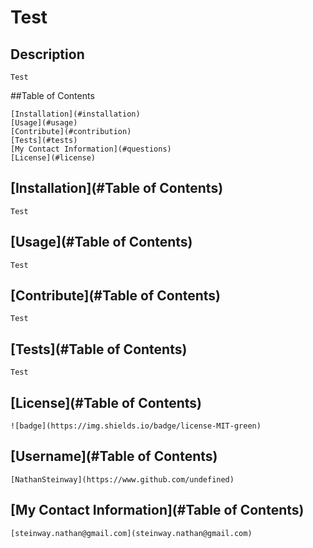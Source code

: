 # Test
  ## Description
    Test

  ##Table of Contents

    [Installation](#installation)
    [Usage](#usage)
    [Contribute](#contribution)
    [Tests](#tests)
    [My Contact Information](#questions)
    [License](#license)

  ## [Installation](#Table of Contents)
    Test
  ## [Usage](#Table of Contents)
    Test
  ## [Contribute](#Table of Contents)
    Test
  ## [Tests](#Table of Contents)
    Test
  ## [License](#Table of Contents)
    ![badge](https://img.shields.io/badge/license-MIT-green)
  ## [Username](#Table of Contents)
    [NathanSteinway](https://www.github.com/undefined)
  ## [My Contact Information](#Table of Contents)
    [steinway.nathan@gmail.com](steinway.nathan@gmail.com)
